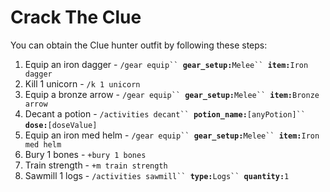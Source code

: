 # Crack The Clue

You can obtain the Clue hunter outfit by following these steps:

1. Equip an iron dagger - `/gear equip`` `**`gear_setup:`**`Melee`` `**`item:`**`Iron dagger`
2. Kill 1 unicorn - `/k 1 unicorn`
3. Equip a bronze arrow - `/gear equip`` `**`gear_setup:`**`Melee`` `**`item:`**`Bronze arrow`
4. Decant a potion - `/activities decant`` `**`potion_name:`**`[anyPotion]`` `**`dose:`**`[doseValue]`
5. Equip an iron med helm - `/gear equip`` `**`gear_setup:`**`Melee`` `**`item:`**`Iron med helm`
6. Bury 1 bones - `+bury 1 bones`
7. Train strength - `+m train strength`
8. Sawmill 1 logs - `/activities sawmill`` `**`type:`**`Logs`` `**`quantity:`**`1`

